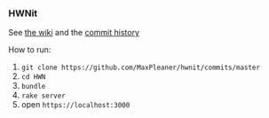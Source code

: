 ### HWNit


See [the wiki](https://github.com/MaxPleaner/hwnit/wiki) and the [commit history](https://github.com/MaxPleaner/hwnit/commits/master)

How to run:

1. `git clone https://github.com/MaxPleaner/hwnit/commits/master`
2. `cd HWN`
3. `bundle`
4. `rake server`
5.  open `https://localhost:3000`
